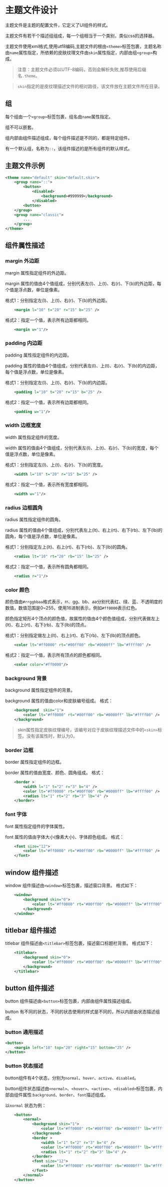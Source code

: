 # 主题文件设计

主题文件是主题的配置文件，它定义了UI组件的样式。

主题文件有若干个描述组组成，每一个组相当于一个类别，类似css的选择器。

主题文件使用xml格式,使用utf8编码,主题文件的根由`<theme>`标签包裹，主题名称由`name`属性指定，所依赖的皮肤纹理文件由`skin`属性指定，内部由组`<group>`构成。

> 注意：主题文件必须以UTF-8编码，否则会解析失败,推荐使用后缀名`.theme`。

> `skin`指定的是皮纹理描述文件的相对路径，该文件放在主题文件所在目录。


## 组
每个组由一个`<group>`标签包裹，组名由`name`属性指定。

组不可以嵌套。

组内部由组件描述组成，每个组件描述是不同的，都是特定组件。

有一个默认组，名称为`::`，该组件描述的是所有组件的默认样式。


## 主题文件示例
```xml
<theme name="default" skin="default.skin">
    <group name="::">
        <button>
            <disabled>
                <background>#999999</background>
            </disabled>
        <button>
    </group>
    <group name="classic">
        ...
    </group>
</theme>
```
## 组件属性描述

### margin 外边距
margin 属性指定组件的外边距。

margin 属性的值由4个值组成，分别代表左(l)、上(t)、右(r)、下(b)的外边距，每个值是浮点数，单位是像素。

格式1：分别指定左(l)、上(t)、右(r)、下(b)的外边距。
```xml
    <margin l="10" t="20" r="15" b="25" />
```
格式2：指定一个值，表示所有边距都相同。
```xml
    <margin w="1"/>
```
### padding 内边距
padding 属性指定组件的内边距。

padding 属性的值由4个值组成，分别代表左(l)、上(t)、右(r)、下(b)的内边距，每个值是浮点数，单位是像素。

格式1：分别指定左(l)、上(t)、右(r)、下(b)的内边距。
```xml
    <padding l="10" t="20" r="15" b="25" />
```
格式2：指定一个值，表示所有边距都相同。
```xml
    <padding w="1"/>
```
### width 边框宽度
width 属性指定组件的宽度。

width 属性的值由4个值组成，分别代表左(l)、上(t)、右(r)、下(b)的宽度，每个值是浮点数，单位是像素。

格式1：分别指定左(l)、上(t)、右(r)、下(b)的宽度。
```xml
    <width l="10" t="20" r="15" b="25" />
```
格式2：指定一个值，表示所有宽度都相同。
```xml
    <width w="1"/>
```

### radius 边框圆角
radius 属性指定组件的圆角。

radius 属性的值由4个值组成，分别代表左上(lt)、右上(rt)、右下(rb)、左下(lb)的圆角，每个值是浮点数，单位是像素。

格式1：分别指定左上(lt)、右上(rt)、右下(rb)、左下(lb)的圆角。
```xml
    <radius lt="10" rt="20" rb="15" lb="25" />
```
格式2：指定一个值，表示所有圆角都相同。
```xml
    <radius r="1"/>
```


### color 颜色
颜色值由`#rrggbbaa`格式表示，rr、gg、bb、aa分别代表红、绿、蓝、不透明度的数值，数值范围是0~255，使用16进制表示，例如`#ff0000`表示红色。

颜色指定矩形4个顶点的颜色值，故属性的值由4个颜色值组成，分别代表做左上(lt)、右上(rt)、右下(rb)、左下(lb)的顶点。

格式1：分别指定做左上(lt)、右上(rt)、右下(rb)、左下(lb)的顶点颜色。
```xml
    <color lt="#ff0000" rt="#00ff00" rb="#0000ff" lb="#ffff00" />
```
格式2：指定一个值，表示所有顶点的颜色都相同。
```xml
    <color color="#ff0000"/>
```

### background 背景
background 属性指定组件的背景。

background 属性的值由color和皮肤编号组成。
格式：
```xml
    <background  skin="1">
        <color lt="#ff0000" rt="#00ff00" rb="#0000ff" lb="#ffff00" />
    </background>
```
> skin属性指定皮肤纹理编号，该编号对应于皮肤纹理描述文件中的`<skin>`标签。没有该属性时，默认为0。

### border 边框
border 属性指定组件的边框。

border 属性的值由宽度、颜色、圆角组成。
格式：
```xml
    <border >
        <width l="1" t="2" r="3" b="4" />
        <color lt="#ff0000" rt="#00ff00" rb="#0000ff" lb="#ffff00" />
        <radius lt="1" rt="2" rb="3" lb="4" />
    </border>
```

### font 字体
font 属性指定组件的字体属性。

font 属性的值由字体大小(像素大小)、字体颜色组成。
格式：
```xml
    <font size="12">
        <color lt="#ff0000" rt="#00ff00" rb="#0000ff" lb="#ffff00" />
    </font>
```
## window 组件描述
window 组件描述由`<window>`标签包裹，描述窗口背景。
格式如下：
```xml
    <window>
        <background skin="0">
            <color lt="#ff0000" rt="#00ff00" rb="#0000ff" lb="#ffff00" />
        </background>
    </window>
```
## titlebar 组件描述
titlebar 组件描述由`<titlebar>`标签包裹，描述窗口标题栏背景。
格式如下：
```xml
    <titlebar>
        <background skin="0">
            <color lt="#ff0000" rt="#00ff00" rb="#0000ff" lb="#ffff00" />
        </background>
    </titlebar>
```

## button 组件描述
button 组件描述由`<button>`标签包裹，内部由组件属性描述组成。

button 有不同的状态，不同的状态使用的样式是不同的，所以内部由状态描述组成。
### button 通用描述

```xml
<button>
    <margin left="10" top="20" right="15" bottom="25" />
</button>
```
### button 状态描述
button组件有4个状态，分别为`normal`、`hover`、`active`、`disabled`。

button组件状态描述由`<normal>`、`<hover>`、`<active>`、`<disabled>`标签包裹，内部由组件属性:`background`、`border`、`font`描述组成。

以`normal` 状态为例：
```xml
    <button>
        <normal>
            <background skin="1">
                <color lt="#ff0000" rt="#00ff00" rb="#0000ff" lb="#ffff00" />
            </background>
            <border >
                <width l="1" t="2" r="3" b="4" />
                <color lt="#ff0000" rt="#00ff00" rb="#0000ff" lb="#ffff00" />
                <radius lt="1" rt="2" rb="3" lb="4" />
            </border>
            <font size="12">
                <color lt="#ff0000" rt="#00ff00" rb="#0000ff" lb="#ffff00" />
            </font>
        </normal>
    </button>
```
